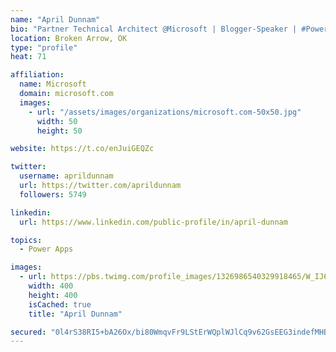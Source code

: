 ```yaml
---
name: "April Dunnam"
bio: "Partner Technical Architect @Microsoft | Blogger-Speaker | #PowerApps, #PowerAutomate, #Office365, #SharePoint | #WIT | #Karaoke Queen"
location: Broken Arrow, OK
type: "profile"
heat: 71

affiliation:
  name: Microsoft
  domain: microsoft.com
  images:
    - url: "/assets/images/organizations/microsoft.com-50x50.jpg"
      width: 50
      height: 50

website: https://t.co/enJuiGEQZc

twitter:
  username: aprildunnam
  url: https://twitter.com/aprildunnam
  followers: 5749

linkedin:
  url: https://www.linkedin.com/public-profile/in/april-dunnam

topics:
  - Power Apps

images:
  - url: https://pbs.twimg.com/profile_images/1326986540329918465/W_IJ6Ih2_400x400.jpg
    width: 400
    height: 400
    isCached: true
    title: "April Dunnam"

secured: "0l4rS38RI5+bA26Ox/bi80WmqvFr9LStErWQplWJlCq9v62GsEEG3indefMHBH0nc/ASYaOEDOJ3qKWM8aT5ybO+pFPuU/JImM2feJ2YUZyC7xH7tL/zo8eJQvo/FVqFuXEo+kTAoh3tvpFqv125wD6uredP4cx/8YeVAo6AnSB4qrtQYNmFolo9O4vSaNOG5dB2vJPAhX1mAHRMYTSmzfFiweVINm9Mrb9XRfxCBll0KrXYfXJY14vnTBLUZHxr41sjvu4dHkSJ5xOAsaueQHpPHbsmxF5+cS2TbgaMJyiIfyj0McDgFjlvIhtA48q9lUqGE5XlHpeTt11O5m1Q4VVAFAaZntXlgPmH34O/j1tcuNNdK8n4zTvNkXzWNrQ8Nm1PDSIaHgR+LyCK17VXACJ8TA/KTF722hb9m+BFOWk=;cZFA7Q59iqS7FXESyBmpzw=="
---
```


